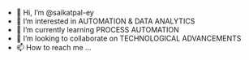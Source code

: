 - 👋 Hi, I’m @saikatpal-ey
- 👀 I’m interested in AUTOMATION & DATA ANALYTICS
- 🌱 I’m currently learning PROCESS AUTOMATION
- 💞️ I’m looking to collaborate on TECHNOLOGICAL ADVANCEMENTS
- 📫 How to reach me ...

<!---
saikatpal-ey/saikatpal-ey is a ✨ special ✨ repository because its `README.md` (this file) appears on your GitHub profile.
You can click the Preview link to take a look at your changes.
--->
